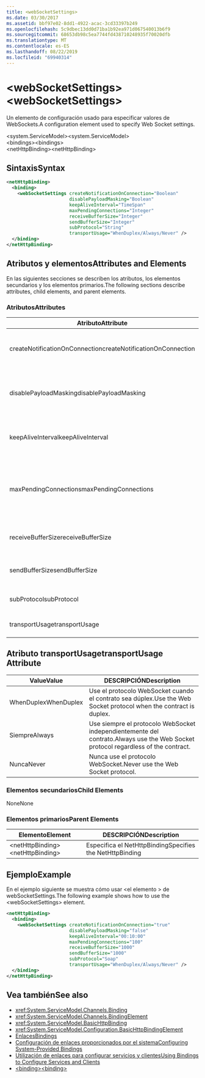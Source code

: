 ```yaml
---
title: <webSocketSettings>
ms.date: 03/30/2017
ms.assetid: bbf97e02-8dd1-4922-acac-3cd33397b249
ms.openlocfilehash: 5c9dbec13dd0d71ba1b92ea971d067540013b6f9
ms.sourcegitcommit: 68653db98c5ea7744fd438710248935f70020dfb
ms.translationtype: MT
ms.contentlocale: es-ES
ms.lasthandoff: 08/22/2019
ms.locfileid: "69940314"
---
```

# <a name="websocketsettings"></a><span data-ttu-id="d3ab8-101">\<webSocketSettings></span><span class="sxs-lookup"><span data-stu-id="d3ab8-101">\<webSocketSettings></span></span>
<span data-ttu-id="d3ab8-102">Un elemento de configuración usado para especificar valores de WebSockets.</span><span class="sxs-lookup"><span data-stu-id="d3ab8-102">A configuration element used to specify Web Socket settings.</span></span>  
  
<span data-ttu-id="d3ab8-103">\<system.ServiceModel></span><span class="sxs-lookup"><span data-stu-id="d3ab8-103">\<system.ServiceModel></span></span>  
<span data-ttu-id="d3ab8-104">\<bindings></span><span class="sxs-lookup"><span data-stu-id="d3ab8-104">\<bindings></span></span>  
<span data-ttu-id="d3ab8-105">\<netHttpBinding></span><span class="sxs-lookup"><span data-stu-id="d3ab8-105">\<netHttpBinding></span></span>  
  
## <a name="syntax"></a><span data-ttu-id="d3ab8-106">Sintaxis</span><span class="sxs-lookup"><span data-stu-id="d3ab8-106">Syntax</span></span>  
  
```xml  
<netHttpBinding>
  <binding>
    <webSocketSettings createNotificationOnConnection="Boolean"
                       disablePayloadMasking="Boolean"
                       keepAliveInterval="TimeSpan"
                       maxPendingConnections="Integer"
                       receiveBufferSize="Integer"
                       sendBufferSize="Integer"
                       subProtocol="String"
                       transportUsage="WhenDuplex/Always/Never" />
  </binding>
</netHttpBinding>
```  
  
## <a name="attributes-and-elements"></a><span data-ttu-id="d3ab8-107">Atributos y elementos</span><span class="sxs-lookup"><span data-stu-id="d3ab8-107">Attributes and Elements</span></span>  
 <span data-ttu-id="d3ab8-108">En las siguientes secciones se describen los atributos, los elementos secundarios y los elementos primarios.</span><span class="sxs-lookup"><span data-stu-id="d3ab8-108">The following sections describe attributes, child elements, and parent elements.</span></span>  
  
### <a name="attributes"></a><span data-ttu-id="d3ab8-109">Atributos</span><span class="sxs-lookup"><span data-stu-id="d3ab8-109">Attributes</span></span>  
  
|<span data-ttu-id="d3ab8-110">Atributo</span><span class="sxs-lookup"><span data-stu-id="d3ab8-110">Attribute</span></span>|<span data-ttu-id="d3ab8-111">DESCRIPCIÓN</span><span class="sxs-lookup"><span data-stu-id="d3ab8-111">Description</span></span>|  
|---------------|-----------------|  
|<span data-ttu-id="d3ab8-112">createNotificationOnConnection</span><span class="sxs-lookup"><span data-stu-id="d3ab8-112">createNotificationOnConnection</span></span>|<span data-ttu-id="d3ab8-113">Especifica si se envía una notificación al realizar la conexión.</span><span class="sxs-lookup"><span data-stu-id="d3ab8-113">Specifies whether a notification is sent upon connection.</span></span>|  
|<span data-ttu-id="d3ab8-114">disablePayloadMasking</span><span class="sxs-lookup"><span data-stu-id="d3ab8-114">disablePayloadMasking</span></span>|<span data-ttu-id="d3ab8-115">Especifica si el enmascaramiento de WebSocket está deshabilitado.</span><span class="sxs-lookup"><span data-stu-id="d3ab8-115">Specifies whether Web Socket masking is disabled.</span></span>|  
|<span data-ttu-id="d3ab8-116">keepAliveInterval</span><span class="sxs-lookup"><span data-stu-id="d3ab8-116">keepAliveInterval</span></span>|<span data-ttu-id="d3ab8-117">Especifica el intervalo entre mensajes de mantenimiento de conexión.</span><span class="sxs-lookup"><span data-stu-id="d3ab8-117">Specifies the keep alive interval.</span></span>|  
|<span data-ttu-id="d3ab8-118">maxPendingConnections</span><span class="sxs-lookup"><span data-stu-id="d3ab8-118">maxPendingConnections</span></span>|<span data-ttu-id="d3ab8-119">Especifica el número máximo de conexiones pendientes de distribución en el servicio.</span><span class="sxs-lookup"><span data-stu-id="d3ab8-119">Specifies the maximum number of connections awaiting dispatch on the service.</span></span>|  
|<span data-ttu-id="d3ab8-120">receiveBufferSize</span><span class="sxs-lookup"><span data-stu-id="d3ab8-120">receiveBufferSize</span></span>|<span data-ttu-id="d3ab8-121">Especifica el tamaño de búfer de recibir.</span><span class="sxs-lookup"><span data-stu-id="d3ab8-121">Specifies the size of the receive buffer.</span></span>|  
|<span data-ttu-id="d3ab8-122">sendBufferSize</span><span class="sxs-lookup"><span data-stu-id="d3ab8-122">sendBufferSize</span></span>|<span data-ttu-id="d3ab8-123">Especifica el tamaño de búfer de enviar.</span><span class="sxs-lookup"><span data-stu-id="d3ab8-123">Specifies the size of the send buffer.</span></span>|  
|<span data-ttu-id="d3ab8-124">subProtocol</span><span class="sxs-lookup"><span data-stu-id="d3ab8-124">subProtocol</span></span>|<span data-ttu-id="d3ab8-125">Especifica el subprotocolo WebSocket.</span><span class="sxs-lookup"><span data-stu-id="d3ab8-125">Specifies the Web Socket subprotocol.</span></span>|  
|<span data-ttu-id="d3ab8-126">transportUsage</span><span class="sxs-lookup"><span data-stu-id="d3ab8-126">transportUsage</span></span>|<span data-ttu-id="d3ab8-127">Especifica cuándo usar WebSockets.</span><span class="sxs-lookup"><span data-stu-id="d3ab8-127">Specifies when to use Web Sockets.</span></span>|  
  
## <a name="transportusage-attribute"></a><span data-ttu-id="d3ab8-128">Atributo transportUsage</span><span class="sxs-lookup"><span data-stu-id="d3ab8-128">transportUsage Attribute</span></span>  
  
|<span data-ttu-id="d3ab8-129">Value</span><span class="sxs-lookup"><span data-stu-id="d3ab8-129">Value</span></span>|<span data-ttu-id="d3ab8-130">DESCRIPCIÓN</span><span class="sxs-lookup"><span data-stu-id="d3ab8-130">Description</span></span>|  
|-----------|-----------------|  
|<span data-ttu-id="d3ab8-131">WhenDuplex</span><span class="sxs-lookup"><span data-stu-id="d3ab8-131">WhenDuplex</span></span>|<span data-ttu-id="d3ab8-132">Use el protocolo WebSocket cuando el contrato sea dúplex.</span><span class="sxs-lookup"><span data-stu-id="d3ab8-132">Use the Web Socket protocol when the contract is duplex.</span></span>|  
|<span data-ttu-id="d3ab8-133">Siempre</span><span class="sxs-lookup"><span data-stu-id="d3ab8-133">Always</span></span>|<span data-ttu-id="d3ab8-134">Use siempre el protocolo WebSocket independientemente del contrato.</span><span class="sxs-lookup"><span data-stu-id="d3ab8-134">Always use the Web Socket protocol regardless of the contract.</span></span>|  
|<span data-ttu-id="d3ab8-135">Nunca</span><span class="sxs-lookup"><span data-stu-id="d3ab8-135">Never</span></span>|<span data-ttu-id="d3ab8-136">Nunca use el protocolo WebSocket.</span><span class="sxs-lookup"><span data-stu-id="d3ab8-136">Never use the Web Socket protocol.</span></span>|  
  
### <a name="child-elements"></a><span data-ttu-id="d3ab8-137">Elementos secundarios</span><span class="sxs-lookup"><span data-stu-id="d3ab8-137">Child Elements</span></span>  
 <span data-ttu-id="d3ab8-138">None</span><span class="sxs-lookup"><span data-stu-id="d3ab8-138">None</span></span>  
  
### <a name="parent-elements"></a><span data-ttu-id="d3ab8-139">Elementos primarios</span><span class="sxs-lookup"><span data-stu-id="d3ab8-139">Parent Elements</span></span>  
  
|<span data-ttu-id="d3ab8-140">Elemento</span><span class="sxs-lookup"><span data-stu-id="d3ab8-140">Element</span></span>|<span data-ttu-id="d3ab8-141">DESCRIPCIÓN</span><span class="sxs-lookup"><span data-stu-id="d3ab8-141">Description</span></span>|  
|-------------|-----------------|  
|<span data-ttu-id="d3ab8-142">\<netHttpBinding></span><span class="sxs-lookup"><span data-stu-id="d3ab8-142">\<netHttpBinding></span></span>|<span data-ttu-id="d3ab8-143">Especifica el NetHttpBinding</span><span class="sxs-lookup"><span data-stu-id="d3ab8-143">Specifies the NetHttpBinding</span></span>|  
  
## <a name="example"></a><span data-ttu-id="d3ab8-144">Ejemplo</span><span class="sxs-lookup"><span data-stu-id="d3ab8-144">Example</span></span>  
 <span data-ttu-id="d3ab8-145">En el ejemplo siguiente se muestra cómo usar \<el elemento > de webSocketSettings.</span><span class="sxs-lookup"><span data-stu-id="d3ab8-145">The following example shows how to use the \<webSocketSettings> element.</span></span>  
  
```xml  
<netHttpBinding>
  <binding>
    <webSocketSettings createNotificationOnConnection="true"
                       disablePayloadMasking="false"
                       keepAliveInterval="00:10:00"
                       maxPendingConnections="100"
                       receiveBufferSize="1000"
                       sendBufferSize="1000"
                       subProtocol="Soap"
                       transportUsage="WhenDuplex/Always/Never" />
  </binding>
</netHttpBinding>
```  
  
## <a name="see-also"></a><span data-ttu-id="d3ab8-146">Vea también</span><span class="sxs-lookup"><span data-stu-id="d3ab8-146">See also</span></span>

- <xref:System.ServiceModel.Channels.Binding>
- <xref:System.ServiceModel.Channels.BindingElement>
- <xref:System.ServiceModel.BasicHttpBinding>
- <xref:System.ServiceModel.Configuration.BasicHttpBindingElement>
- [<span data-ttu-id="d3ab8-147">Enlaces</span><span class="sxs-lookup"><span data-stu-id="d3ab8-147">Bindings</span></span>](../../../wcf/bindings.md)
- [<span data-ttu-id="d3ab8-148">Configuración de enlaces proporcionados por el sistema</span><span class="sxs-lookup"><span data-stu-id="d3ab8-148">Configuring System-Provided Bindings</span></span>](../../../wcf/feature-details/configuring-system-provided-bindings.md)
- [<span data-ttu-id="d3ab8-149">Utilización de enlaces para configurar servicios y clientes</span><span class="sxs-lookup"><span data-stu-id="d3ab8-149">Using Bindings to Configure Services and Clients</span></span>](../../../wcf/using-bindings-to-configure-services-and-clients.md)
- [<span data-ttu-id="d3ab8-150">\<binding></span><span class="sxs-lookup"><span data-stu-id="d3ab8-150">\<binding></span></span>](../../../misc/binding.md)
